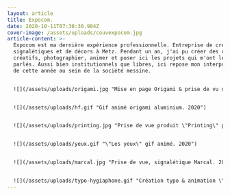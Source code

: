 ```yaml
---
layout: article
title: Expocom.
date: 2020-10-11T07:30:30.904Z
cover-image: /assets/uploads/couvexpocom.jpg
article-content: >-
  Expocom est ma dernière expérience professionnelle. Entreprise de création de
  signalétiques et de décors à Metz. Pendant un an, j'ai pu créer des contenus
  créatifs, photographier, animer et poser ici les projets qui m'ont le plus
  parlés. Aussi bien institutionnels que libres, ici repose mon interprétation
  de cette année au sein de la société messine.


  ![](/assets/uploads/origami.jpg "Mise en page Origami & prise de vu d'un produit aluminium. 2020")


  ![](/assets/uploads/hf.gif "Gif animé origami aluminium. 2020")


  ![](/assets/uploads/printing.jpg "Prise de vue produit \"Printing\" polystyrène. 2020")


  ![](/assets/uploads/yeux.gif "\"Les yeux\" gif animé. 2020")


  ![](/assets/uploads/marcal.jpg "Prise de vue, signalétique Marcal. 2020")


  ![](/assets/uploads/typo-hygiaphone.gif "Création typo & animation \" Hygiaphone\". 2020 ")
---
```

